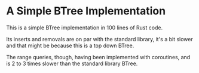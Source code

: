 # A Simple BTree Implementation
This is a simple BTree implementation in 100 lines of Rust code.

Its inserts and removals are on par with the standard library, it's a bit slower and that might be because this is a top down BTree.

The range queries, though, having been implemented with coroutines, and is 2 to 3 times slower than the standard library BTree.